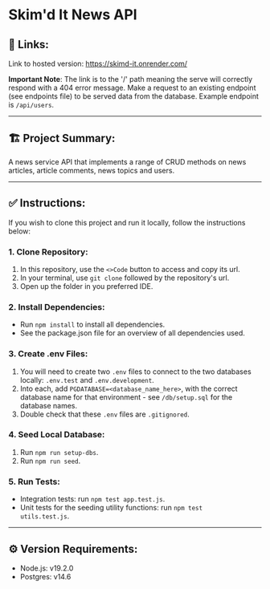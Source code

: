 # Skim'd It News API

## 🔗 Links:
Link to hosted version: https://skimd-it.onrender.com/

**Important Note**: The link is to the '/' path meaning the serve will correctly respond with a 404 error message. Make a request to an existing endpoint (see endpoints file) to be served data from the database. Example endpoint is <code>/api/users</code>. 

---

## 🏗️ Project Summary:

A news service API that implements a range of CRUD methods on news articles, article comments, news topics and users. 

---

## ✅ Instructions:

If you wish to clone this project and run it locally, follow the instructions below:

### 1. Clone Repository:

1. In this repository, use the <code><>Code</code> button to access and copy its url.
2. In your terminal, use <code>git clone</code> followed by the repository's url.
3. Open up the folder in you preferred IDE.

### 2. Install Dependencies:

- Run <code>npm install</code> to install all dependencies.
- See the package.json file for an overview of all dependencies used.

### 3. Create .env Files:

1. You will need to create two <code>.env</code> files to connect to the two databases locally: <code>.env.test</code> and <code>.env.development</code>.
2. Into each, add <code>PGDATABASE=<database_name_here></code>, with the correct database name for that environment - see <code>/db/setup.sql</code> for the database names.
3. Double check that these <code>.env</code> files are <code>.gitignored</code>.

### 4. Seed Local Database:

1. Run <code>npm run setup-dbs</code>.
2. Run <code>npm run seed</code>.

### 5. Run Tests:

- Integration tests: run <code>npm test app.test.js</code>.
- Unit tests for the seeding utility functions: run <code>npm test utils.test.js</code>.

---

## ⚙️ Version Requirements:

- Node.js: v19.2.0
- Postgres: v14.6
